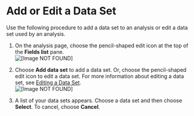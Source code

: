 # Add or Edit a Data Set<a name="add-a-data-set-to-an-analysis"></a>

Use the following procedure to add a data set to an analysis or edit a data set used by an analysis\.

1. On the analysis page, choose the pencil\-shaped edit icon at the top of the **Fields list** pane\.  
![\[Image NOT FOUND\]](http://docs.aws.amazon.com/quicksight/latest/user/images/analysis-data-sets.png)

1. Choose **Add data set** to add a data set\. Or, choose the pencil\-shaped edit icon to edit a data set\. For more information about editing a data set, see [Editing a Data Set](edit-a-data-set.md)\.   
![\[Image NOT FOUND\]](http://docs.aws.amazon.com/quicksight/latest/user/images/add-analysis-data-set.png)

1. A list of your data sets appears\. Choose a data set and then choose **Select**\. To cancel, choose **Cancel**\.